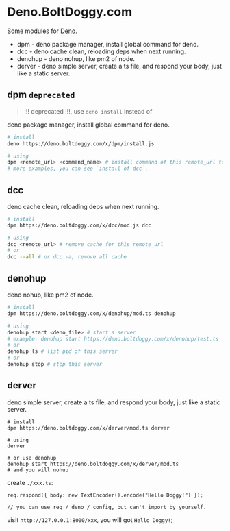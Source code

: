 # Deno.BoltDoggy.com

Some modules for [Deno](https://deno.land/).

- dpm - deno package manager, install global command for deno.
- dcc - deno cache clean, reloading deps when next running.
- denohup - deno nohup, like pm2 of node.
- derver - deno simple server, create a ts file, and respond your body, just like a static server.

## dpm `deprecated`

> !!! deprecated !!!, use `deno install` instead of

deno package manager, install global command for deno.

``` sh
# install
deno https://deno.boltdoggy.com/x/dpm/install.js

# using
dpm <remote_url> <command_name> # install command of this remote_url to global
# more examples, you can see `install of dcc`.
```

## dcc

deno cache clean, reloading deps when next running.

```sh
# install
dpm https://deno.boltdoggy.com/x/dcc/mod.js dcc

# using
dcc <remote_url> # remove cache for this remote_url
# or
dcc --all # or dcc -a, remove all cache
```

## denohup

deno nohup, like pm2 of node.

```sh
# install
dpm https://deno.boltdoggy.com/x/denohup/mod.ts denohup

# using
denohup start <deno_file> # start a server
# example: denohup start https://deno.boltdoggy.com/x/denohup/test.ts
# or
denohup ls # list pid of this server
# or
denohup stop # stop this server
```

## derver

deno simple server, create a ts file, and respond your body, just like a static server.

```
# install
dpm https://deno.boltdoggy.com/x/derver/mod.ts derver

# using
derver

# or use denohup
denohup start https://deno.boltdoggy.com/x/derver/mod.ts
# and you will nohup
```

create `./xxx.ts`:

```
req.respond({ body: new TextEncoder().encode("Hello Doggy!") });

// you can use req / deno / config, but can't import by yourself.
```

visit `http://127.0.0.1:8000/xxx`, you will got `Hello Doggy!`;

